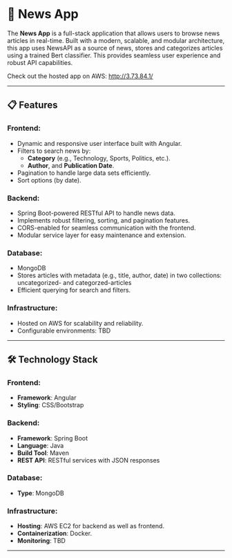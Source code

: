 # 📰 News App

The **News App** is a full-stack application that allows users to browse news articles in real-time. Built with a modern, scalable, and modular architecture, this app uses NewsAPI as a source of news, stores and categorizes articles using a trained Bert classifier. This provides seamless user experience and robust API capabilities.

Check out the hosted app on AWS: http://3.73.84.1/

---

## 📋 Features

### Frontend:
- Dynamic and responsive user interface built with Angular.
- Filters to search news by:
  - **Category** (e.g., Technology, Sports, Politics, etc.).
  - **Author**, and **Publication Date**.
- Pagination to handle large data sets efficiently.
- Sort options (by date).

### Backend:
- Spring Boot-powered RESTful API to handle news data.
- Implements robust filtering, sorting, and pagination features.
- CORS-enabled for seamless communication with the frontend.
- Modular service layer for easy maintenance and extension.

### Database:
- MongoDB
- Stores articles with metadata (e.g., title, author, date) in two collections: uncategorized- and categorzed-articles
- Efficient querying for search and filters.

### Infrastructure:
- Hosted on AWS for scalability and reliability.
- Configurable environments: TBD

---

## 🛠️ Technology Stack

### Frontend:
- **Framework**: Angular
- **Styling**: CSS/Bootstrap

### Backend:
- **Framework**: Spring Boot
- **Language**: Java
- **Build Tool**: Maven
- **REST API**: RESTful services with JSON responses

### Database:
- **Type**: MongoDB

### Infrastructure:
- **Hosting**: AWS EC2 for backend as well as frontend.
- **Containerization**: Docker.
- **Monitoring**: TBD

---
